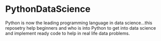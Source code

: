 # PythonDataScience
Python is now the leading programming language in data science...this reposetry help beginners and who is into Python to get into data science and implement ready code to help in real life data problems.

